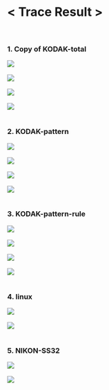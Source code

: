 <h1><strong>< Trace Result ></strong></h1><br>
  
<h3><strong>1. Copy of KODAK-total</strong></h3>

<img src="/Trace Result/Block Mapping/Static Table/copy of kodak-total (static block mapping, trace per block).png"><br></br>
<img src="/Trace Result/Block Mapping/Static Table/copy of kodak-total (static block mapping, trace per page).png"><br></br>
<img src="/Trace Result/Block Mapping/Dynamic Table/copy of kodak-total (dynamic block mapping, Trace per block).png"><br></br>
<img src="/Trace Result/Block Mapping/Dynamic Table/copy of kodak-total (dynamic block mapping, Trace per page).png"><br></br>

<h3><strong>2. KODAK-pattern</strong></h3>

<img src="/Trace Result/Block Mapping/Static Table/kodak-pattern (static block mapping, trace per block).png"><br></br>
<img src="/Trace Result/Block Mapping/Static Table/kodak-pattern (static block mapping, trace per page).png"><br></br>
<img src="/Trace Result/Block Mapping/Dynamic Table/kodak-pattern (dynamic block mapping, Trace per block).png"><br></br>
<img src="/Trace Result/Block Mapping/Dynamic Table/kodak-pattern (dynamic block mapping, Trace per page).png"><br></br>

<h3><strong>3. KODAK-pattern-rule</strong></h3>

<img src="/Trace Result/Block Mapping/Static Table/kodak-pattern-rule (static block mapping, trace per block).png"><br></br>
<img src="/Trace Result/Block Mapping/Static Table/kodak-pattern-rule (static block mapping, trace per page).png"><br></br>
<img src="/Trace Result/Block Mapping/Dynamic Table/kodak-pattern-rule (dynamic block mapping, Trace per block).png"><br></br>
<img src="/Trace Result/Block Mapping/Dynamic Table/kodak-pattern-rule (dynamic block mapping, Trace per page).png"><br></br>

<h3><strong>4. linux</strong></h3>

<img src="/Trace Result/Block Mapping/Static Table/linux (static block mapping, trace per block).png"><br></br>
<img src="/Trace Result/Block Mapping/Static Table/linux (static block mapping, trace per page).png"><br></br>

<h3><strong>5. NIKON-SS32</strong></h3>

<img src="/Trace Result/Block Mapping/Static Table/nikon-ss32 (static block mapping, trace per block).png"><br></br>
<img src="/Trace Result/Block Mapping/Static Table/nikon-ss32 (static block mapping, trace per page).png"><br></br>
